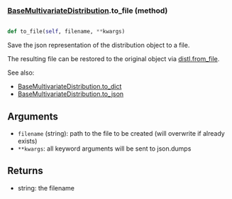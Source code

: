 ### [BaseMultivariateDistribution](BaseMultivariateDistribution.md).to_file (method)


```py

def to_file(self, filename, **kwargs)

```



Save the json representation of the distribution object to a file.

The resulting file can be restored to the original object
via [distl.from_file](distl.from_file.md).

See also:

* [BaseMultivariateDistribution.to_dict](BaseMultivariateDistribution.to_dict.md)
* [BaseMultivariateDistribution.to_json](BaseMultivariateDistribution.to_json.md)

Arguments
----------
* `filename` (string): path to the file to be created (will overwrite
    if already exists)
* `**kwargs`: all keyword arguments will be sent to json.dumps

Returns
--------
* string: the filename

